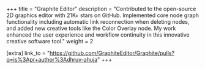 +++
title = "Graphite Editor"
description = "Contributed to the open-source 2D graphics editor with 21K+ stars on GitHub. Implemented core node graph functionality including automatic link reconnection when deleting nodes, and added new creative tools like the Color Overlay node. My work enhanced the user experience and workflow continuity in this innovative creative software tool."
weight = 2

[extra]
link_to = "https://github.com/GraphiteEditor/Graphite/pulls?q=is%3Apr+author%3Adhruv-ahuja"
+++
